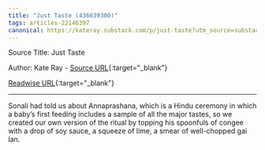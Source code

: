 ```yaml
---
title: "Just Taste (436639300)"
tags: articles-22146397
canonical: https://kateray.substack.com/p/just-taste?utm_source=substack&utm_medium=email
---
```


Source Title: Just Taste

Author: Kate Ray - [Source URL](https://kateray.substack.com/p/just-taste?utm_source=substack&utm_medium=email){:target="_blank"}

[Readwise URL](https://readwise.io/open/436639300){:target="_blank"}

---

Sonali had told us about Annaprashana, which is a Hindu ceremony in which a baby’s first feeding includes a sample of all the major tastes, so we created our own version of the ritual by topping his spoonfuls of congee with a drop of soy sauce, a squeeze of lime, a smear of well-chopped gai lan.
